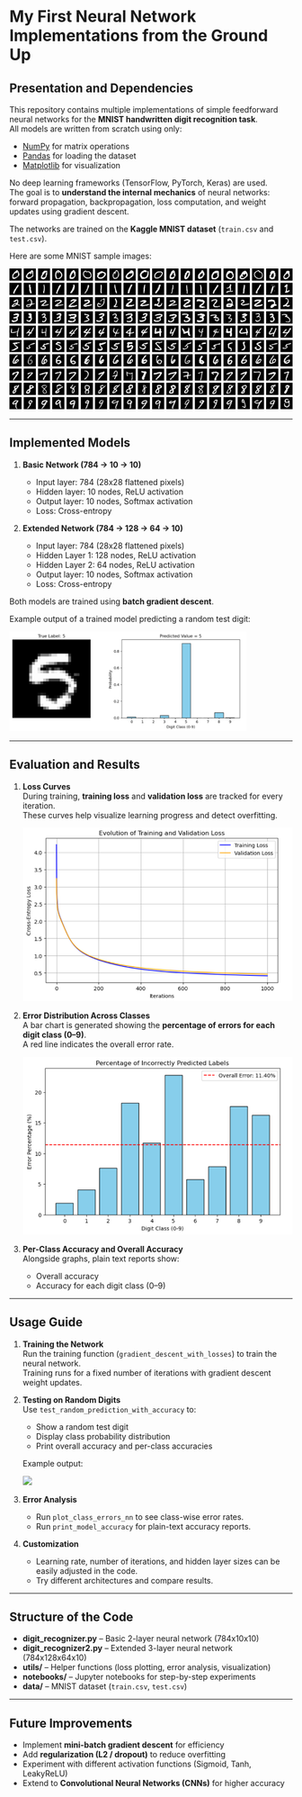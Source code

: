 # My First Neural Network Implementations from the Ground Up  

## Presentation and Dependencies  
This repository contains multiple implementations of simple feedforward neural networks for the **MNIST handwritten digit recognition task**.  
All models are written from scratch using only:  
- [NumPy](https://numpy.org/) for matrix operations  
- [Pandas](https://pandas.pydata.org/) for loading the dataset  
- [Matplotlib](https://matplotlib.org/) for visualization  

No deep learning frameworks (TensorFlow, PyTorch, Keras) are used.  
The goal is to **understand the internal mechanics** of neural networks: forward propagation, backpropagation, loss computation, and weight updates using gradient descent.  

The networks are trained on the **Kaggle MNIST dataset** (`train.csv` and `test.csv`).  

Here are some MNIST sample images:  

![](Images/MnistExamples.png)  

---

## Implemented Models  
1. **Basic Network (784 → 10 → 10)**  
   - Input layer: 784 (28x28 flattened pixels)  
   - Hidden layer: 10 nodes, ReLU activation  
   - Output layer: 10 nodes, Softmax activation  
   - Loss: Cross-entropy  

2. **Extended Network (784 → 128 → 64 → 10)**  
   - Input layer: 784 (28x28 flattened pixels)  
   - Hidden Layer 1: 128 nodes, ReLU activation  
   - Hidden Layer 2: 64 nodes, ReLU activation  
   - Output layer: 10 nodes, Softmax activation  
   - Loss: Cross-entropy  

Both models are trained using **batch gradient descent**.  

Example output of a trained model predicting a random test digit:  

<img src="Images/PredictionExample.png" width="422">  

---

## Evaluation and Results  
1. **Loss Curves**  
   During training, **training loss** and **validation loss** are tracked for every iteration.  
   These curves help visualize learning progress and detect overfitting.  

   ![](Images/LossCurves.png)  

2. **Error Distribution Across Classes**  
   A bar chart is generated showing the **percentage of errors for each digit class (0–9)**.  
   A red line indicates the overall error rate.  

   ![](Images/ErrorDistribution.png)  

3. **Per-Class Accuracy and Overall Accuracy**  
   Alongside graphs, plain text reports show:  
   - Overall accuracy  
   - Accuracy for each digit class (0–9)  

---

## Usage Guide  
1. **Training the Network**  
   Run the training function (`gradient_descent_with_losses`) to train the neural network.  
   Training runs for a fixed number of iterations with gradient descent weight updates.  

2. **Testing on Random Digits**  
   Use `test_random_prediction_with_accuracy` to:  
   - Show a random test digit  
   - Display class probability distribution  
   - Print overall accuracy and per-class accuracies  

   Example output:  

   <img src="Images/ProbabilityChart.png" width="500">  

3. **Error Analysis**  
   - Run `plot_class_errors_nn` to see class-wise error rates.  
   - Run `print_model_accuracy` for plain-text accuracy reports.  

4. **Customization**  
   - Learning rate, number of iterations, and hidden layer sizes can be easily adjusted in the code.  
   - Try different architectures and compare results.  

---

## Structure of the Code  
- **digit_recognizer.py** – Basic 2-layer neural network (784x10x10)  
- **digit_recognizer2.py** – Extended 3-layer neural network (784x128x64x10)  
- **utils/** – Helper functions (loss plotting, error analysis, visualization)  
- **notebooks/** – Jupyter notebooks for step-by-step experiments  
- **data/** – MNIST dataset (`train.csv`, `test.csv`)  

---

## Future Improvements  
- Implement **mini-batch gradient descent** for efficiency  
- Add **regularization (L2 / dropout)** to reduce overfitting  
- Experiment with different activation functions (Sigmoid, Tanh, LeakyReLU)  
- Extend to **Convolutional Neural Networks (CNNs)** for higher accuracy  

